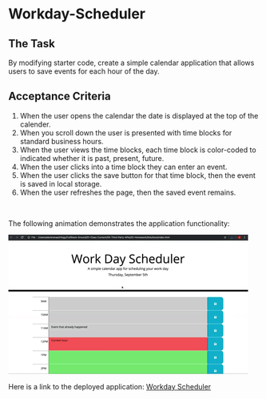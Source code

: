 # Workday-Scheduler

## The Task

By modifying starter code, create a simple calendar application that allows users to save events for each hour of the day.

## Acceptance Criteria

1. When the user opens the calendar the date is displayed at the top of the calender.
2. When you scroll down the user is presented with time blocks for standard business hours.
3. When the user views the time blocks, each time block is color-coded to indicated whether it is past, present, future.
4. When the user clicks into a time block they can enter an event.
5. When the user clicks the save button for that time block, then the event is saved in local storage.
6. When the user refreshes the page, then the saved event remains.

<br>

The following animation demonstrates the application functionality:

![A user clicks on slots on the color-coded calendar and edits the events.](./Assets/05-third-party-apis-homework-demo.gif)


Here is a link to the deployed application: [Workday Scheduler](https://justinkemp10.github.io/Workday-Scheduler/)